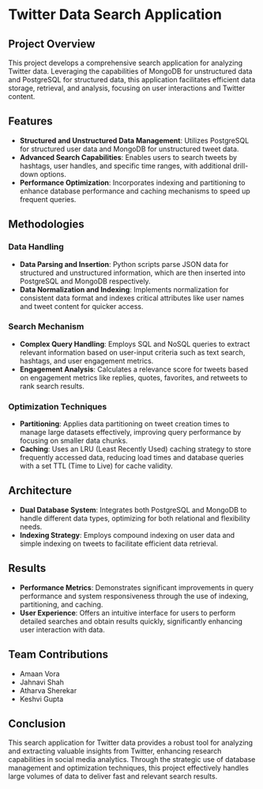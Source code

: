 # Twitter Data Search Application

## Project Overview
This project develops a comprehensive search application for analyzing Twitter data. Leveraging the capabilities of MongoDB for unstructured data and PostgreSQL for structured data, this application facilitates efficient data storage, retrieval, and analysis, focusing on user interactions and Twitter content.

## Features
- **Structured and Unstructured Data Management**: Utilizes PostgreSQL for structured user data and MongoDB for unstructured tweet data.
- **Advanced Search Capabilities**: Enables users to search tweets by hashtags, user handles, and specific time ranges, with additional drill-down options.
- **Performance Optimization**: Incorporates indexing and partitioning to enhance database performance and caching mechanisms to speed up frequent queries.

## Methodologies
### Data Handling
- **Data Parsing and Insertion**: Python scripts parse JSON data for structured and unstructured information, which are then inserted into PostgreSQL and MongoDB respectively.
- **Data Normalization and Indexing**: Implements normalization for consistent data format and indexes critical attributes like user names and tweet content for quicker access.

### Search Mechanism
- **Complex Query Handling**: Employs SQL and NoSQL queries to extract relevant information based on user-input criteria such as text search, hashtags, and user engagement metrics.
- **Engagement Analysis**: Calculates a relevance score for tweets based on engagement metrics like replies, quotes, favorites, and retweets to rank search results.

### Optimization Techniques
- **Partitioning**: Applies data partitioning on tweet creation times to manage large datasets effectively, improving query performance by focusing on smaller data chunks.
- **Caching**: Uses an LRU (Least Recently Used) caching strategy to store frequently accessed data, reducing load times and database queries with a set TTL (Time to Live) for cache validity.

## Architecture
- **Dual Database System**: Integrates both PostgreSQL and MongoDB to handle different data types, optimizing for both relational and flexibility needs.
- **Indexing Strategy**: Employs compound indexing on user data and simple indexing on tweets to facilitate efficient data retrieval.

## Results
- **Performance Metrics**: Demonstrates significant improvements in query performance and system responsiveness through the use of indexing, partitioning, and caching.
- **User Experience**: Offers an intuitive interface for users to perform detailed searches and obtain results quickly, significantly enhancing user interaction with data.

## Team Contributions
- Amaan Vora
- Jahnavi Shah
- Atharva Sherekar
- Keshvi Gupta


## Conclusion
This search application for Twitter data provides a robust tool for analyzing and extracting valuable insights from Twitter, enhancing research capabilities in social media analytics. Through the strategic use of database management and optimization techniques, this project effectively handles large volumes of data to deliver fast and relevant search results.
